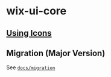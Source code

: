 # wix-ui-core

## [Using Icons](https://github.com/wix/wix-ui/blob/master/docs/icons.md)

## Migration (Major Version)

See [`docs/migration`](./docs/migration/index.md)